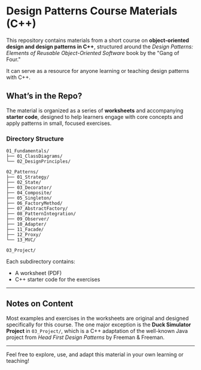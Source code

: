 # Design Patterns Course Materials (C++)

This repository contains materials from a short course on **object-oriented design and design patterns in C++**, structured around the *Design Patterns: Elements of Reusable Object-Oriented Software* book by the "Gang of Four."

It can serve as a resource for anyone learning or teaching design patterns with C++.

## What’s in the Repo?

The material is organized as a series of **worksheets** and accompanying **starter code**, designed to help learners engage with core concepts and apply patterns in small, focused exercises.

### Directory Structure

```
01_Fundamentals/
├── 01_ClassDiagrams/
└── 02_DesignPrinciples/

02_Patterns/
├── 01_Strategy/
├── 02_State/
├── 03_Decorator/
├── 04_Composite/
├── 05_Singleton/
├── 06_FactoryMethod/
├── 07_AbstractFactory/
├── 08_PatternIntegration/
├── 09_Observer/
├── 10_Adapter/
├── 11_Facade/
├── 12_Proxy/
└── 13_MVC/

03_Project/
```

Each subdirectory contains:
- A worksheet (PDF)
- C++ starter code for the exercises

---

## Notes on Content

Most examples and exercises in the worksheets are original and designed specifically for this course. The one major exception is the **Duck Simulator Project** in `03_Project/`, which is a C++ adaptation of the well-known Java project from *Head First Design Patterns* by Freeman & Freeman.

---

Feel free to explore, use, and adapt this material in your own learning or teaching!

